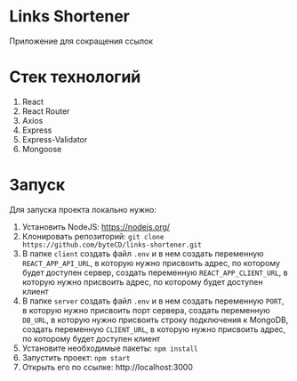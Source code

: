 # Links Shortener
Приложение для сокращения ссылок
# Стек технологий
1. React
2. React Router
3. Axios
4. Express
5. Express-Validator
6. Mongoose
# Запуск
Для запуска проекта локально нужно:
1. Установить NodeJS: https://nodejs.org/
2. Клонировать репозиторий: `git clone https://github.com/byteCD/links-shortener.git`
3. В папке `client` создать файл `.env` и в нем создать переменную `REACT_APP_API_URL`, в которую нужно присвоить адрес, по которому будет доступен сервер, создать переменную `REACT_APP_CLIENT_URL`, в которую нужно присвоить адрес, по которому будет доступен клиент
4. В папке `server` создать файл `.env` и в нем создать переменную `PORT`, в которую нужно присвоить порт сервера, создать переменную `DB_URL`, в которую нужно присвоить строку подключения к MongoDB, создать переменную `CLIENT_URL`, в которую нужно присвоить адрес, по которому будет доступен клиент
5. Установите необходимые пакеты: `npm install`
6. Запустить проект: `npm start`
7. Открыть его по ссылке: http://localhost:3000
